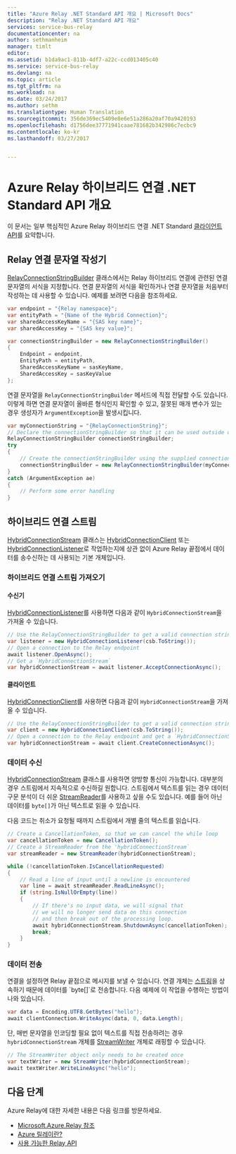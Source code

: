 ```yaml
---
title: "Azure Relay .NET Standard API 개요 | Microsoft Docs"
description: "Relay .NET Standard API 개요"
services: service-bus-relay
documentationcenter: na
author: sethmanheim
manager: timlt
editor: 
ms.assetid: b1da9ac1-811b-4df7-a22c-ccd013405c40
ms.service: service-bus-relay
ms.devlang: na
ms.topic: article
ms.tgt_pltfrm: na
ms.workload: na
ms.date: 03/24/2017
ms.author: sethm
ms.translationtype: Human Translation
ms.sourcegitcommit: 356de369ec5409e8e6e51a286a20af70a9420193
ms.openlocfilehash: d1756dee37771941caae781682b342986c7ecbc9
ms.contentlocale: ko-kr
ms.lasthandoff: 03/27/2017


---
```


# <a name="azure-relay-hybrid-connections-net-standard-api-overview"></a>Azure Relay 하이브리드 연결 .NET Standard API 개요
이 문서는 일부 핵심적인 Azure Relay 하이브리드 연결 .NET Standard [클라이언트 API](/dotnet/api/microsoft.azure.relay)를 요약합니다.
  
## <a name="relay-connection-string-builder"></a>Relay 연결 문자열 작성기
[RelayConnectionStringBuilder][RelayConnectionStringBuilder] 클래스에서는 Relay 하이브리드 연결에 관련된 연결 문자열의 서식을 지정합니다. 연결 문자열의 서식을 확인하거나 연결 문자열을 처음부터 작성하는 데 사용할 수 있습니다. 예제를 보려면 다음을 참조하세요.

```csharp
var endpoint = "{Relay namespace}";
var entityPath = "{Name of the Hybrid Connection}";
var sharedAccessKeyName = "{SAS key name}";
var sharedAccessKey = "{SAS key value}";

var connectionStringBuilder = new RelayConnectionStringBuilder()
{
    Endpoint = endpoint,
    EntityPath = entityPath,
    SharedAccessKeyName = sasKeyName,
    SharedAccessKey = sasKeyValue
};
```

연결 문자열을 `RelayConnectionStringBuilder` 메서드에 직접 전달할 수도 있습니다. 이렇게 하면 연결 문자열이 올바른 형식인지 확인할 수 있고, 잘못된 매개 변수가 있는 경우 생성자가 `ArgumentException`을 발생시킵니다.

```csharp
var myConnectionString = "{RelayConnectionString}";
// Declare the connectionStringBuilder so that it can be used outside of the loop if needed
RelayConnectionStringBuilder connectionStringBuilder;
try
{
    // Create the connectionStringBuilder using the supplied connection string
    connectionStringBuilder = new RelayConnectionStringBuilder(myConnectionString);
}
catch (ArgumentException ae)
{
    // Perform some error handling
}
```

## <a name="hybrid-connection-stream"></a>하이브리드 연결 스트림
[HybridConnectionStream][HCStream] 클래스는 [HybridConnectionClient][HCClient] 또는 [HybridConnectionListener][HCListener]로 작업하는지에 상관 없이 Azure Relay 끝점에서 데이터를 송수신하는 데 사용되는 기본 개체입니다.

### <a name="getting-a-hybrid-connection-stream"></a>하이브리드 연결 스트림 가져오기

#### <a name="listener"></a>수신기
[HybridConnectionListener][HCListener]를 사용하면 다음과 같이 `HybridConnectionStream`을 가져올 수 있습니다.

```csharp
// Use the RelayConnectionStringBuilder to get a valid connection string
var listener = new HybridConnectionListener(csb.ToString());
// Open a connection to the Relay endpoint
await listener.OpenAsync();
// Get a `HybridConnectionStream`
var hybridConnectionStream = await listener.AcceptConnectionAsync();
```

#### <a name="client"></a>클라이언트
[HybridConnectionClient][HCClient]를 사용하면 다음과 같이 `HybridConnectionStream`을 가져올 수 있습니다.

```csharp
// Use the RelayConnectionStringBuilder to get a valid connection string
var client = new HybridConnectionClient(csb.ToString());
// Open a connection to the Relay endpoint and get a `HybridConnectionStream`
var hybridConnectionStream = await client.CreateConnectionAsync();
```

### <a name="receiving-data"></a>데이터 수신
[HybridConnectionStream][HCStream] 클래스를 사용하면 양방향 통신이 가능합니다. 대부분의 경우 스트림에서 지속적으로 수신하길 원합니다. 스트림에서 텍스트를 읽는 경우 데이터 구문 분석이 더 쉬운 [StreamReader](https://msdn.microsoft.com/library/system.io.streamreader(v=vs.110).aspx)를 사용하고 싶을 수도 있습니다. 예를 들어 아닌 데이터를 `byte[]`가 아닌 텍스트로 읽을 수 있습니다.

다음 코드는 취소가 요청될 때까지 스트림에서 개별 줄의 텍스트를 읽습니다.

```csharp
// Create a CancellationToken, so that we can cancel the while loop
var cancellationToken = new CancellationToken();
// Create a StreamReader from the 'hybridConnectionStream`
var streamReader = new StreamReader(hybridConnectionStream);

while (!cancellationToken.IsCancellationRequested)
{
    // Read a line of input until a newline is encountered
    var line = await streamReader.ReadLineAsync();
    if (string.IsNullOrEmpty(line))
    {
        // If there's no input data, we will signal that 
        // we will no longer send data on this connection
        // and then break out of the processing loop.
        await hybridConnectionStream.ShutdownAsync(cancellationToken);
        break;
    }
}
```

### <a name="sending-data"></a>데이터 전송
연결을 설정하면 Relay 끝점으로 메시지를 보낼 수 있습니다. 연결 개체는 [스트림](https://msdn.microsoft.com/library/system.io.stream(v=vs.110).aspx)을 상속하기 때문에 데이터를 `byte[]`로 전송합니다. 다음 예제에 이 작업을 수행하는 방법이 나와 있습니다.

```csharp
var data = Encoding.UTF8.GetBytes("hello");
await clientConnection.WriteAsync(data, 0, data.Length);
```

단, 매번 문자열을 인코딩할 필요 없이 텍스트를 직접 전송하려는 경우 `hybridConnectionStream` 개체를 [StreamWriter](https://msdn.microsoft.com/library/system.io.streamwriter(v=vs.110).aspx) 개체로 래핑할 수 있습니다.

```csharp
// The StreamWriter object only needs to be created once
var textWriter = new StreamWriter(hybridConnectionStream);
await textWriter.WriteLineAsync("hello");
```

## <a name="next-steps"></a>다음 단계
Azure Relay에 대한 자세한 내용은 다음 링크를 방문하세요.

* [Microsoft.Azure.Relay 참조](/dotnet/api/microsoft.azure.relay)
* [Azure 릴레이란?](relay-what-is-it.md)
* [사용 가능한 Relay API](relay-api-overview.md)

[RelayConnectionStringBuilder]: /dotnet/api/microsoft.azure.relay.relayconnectionstringbuilder
[HCStream]: /dotnet/api/microsoft.azure.relay.hybridconnectionstream
[HCClient]: /dotnet/api/microsoft.azure.relay.hybridconnectionclient
[HCListener]: /dotnet/api/microsoft.azure.relay.hybridconnectionlistener
